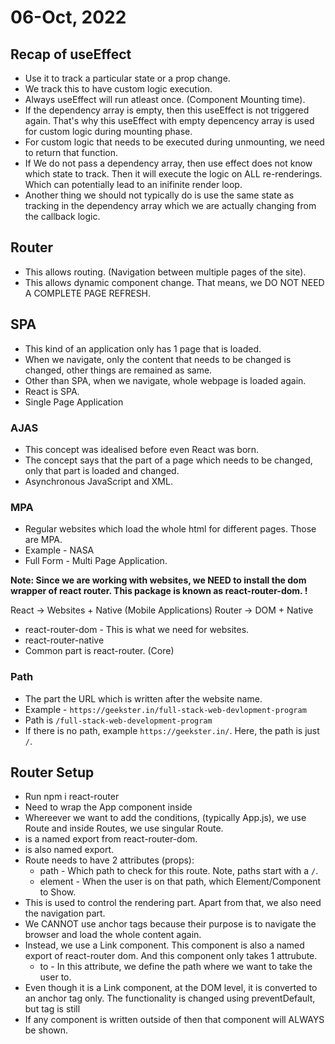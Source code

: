 # 06-Oct, 2022

## Recap of useEffect
- Use it to track a particular state or a prop change.
- We track this to have custom logic execution.
- Always useEffect will run atleast once. (Component Mounting time).
- If the dependency array is empty, then this useEffect is not triggered again. That's why this useEffect with empty depencency array is used for custom logic during mounting phase.
- For custom logic that needs to be executed during unmounting, we need to return that function.
- If We do not pass a dependency array, then use effect does not know which state to track. Then it will execute the logic on ALL re-renderings. Which can potentially lead to an inifinite render loop.
- Another thing we should not typically do is use the same state as tracking in the dependency array which we are actually changing from the callback logic.


## Router
- This allows routing. (Navigation between multiple pages of the site).
- This allows dynamic component change. That means, we DO NOT NEED A COMPLETE PAGE REFRESH.

## SPA
- This kind of an application only has 1 page that is loaded.
- When we navigate, only the content that needs to be changed is changed, other things are remained as same.
- Other than SPA, when we navigate, whole webpage is loaded again.
- React is SPA.
- Single Page Application

### AJAS
- This concept was idealised before even React was born.
- The concept says that the part of a page which needs to be changed, only that part is loaded and changed.
- Asynchronous JavaScript and XML.

### MPA
- Regular websites which load the whole html for different pages. Those are MPA.
- Example - NASA
- Full Form - Multi Page Application.

**Note: Since we are working with websites, we NEED to install the dom wrapper of react router. This package is known as react-router-dom. !**

React -> Websites + Native (Mobile Applications)
Router -> DOM + Native
- react-router-dom - This is what we need for websites. 
- react-router-native
- Common part is react-router. (Core)

### Path
- The part the URL which is written after the website name.
- Example - `https://geekster.in/full-stack-web-devlopment-program`
- Path is `/full-stack-web-development-program`
- If there is no path, example `https://geekster.in/`. Here, the path is just `/`.

## Router Setup
- Run npm i react-router
- Need to wrap the App component inside <BrowserRouter>
- Whereever we want to add the conditions, (typically App.js), we use Route and inside Routes, we use singular Route.
- <Routes></Routes> is a named export from react-router-dom.
- <Routes /> is also named export.
- Route needs to have 2 attributes (props):
    - path - Which path to check for this route. Note, paths start with a `/`.
    - element - When the user is on that path, which Element/Component to Show.
- This is used to control the rendering part. Apart from that, we also need the navigation part.
- We CANNOT use anchor tags because their purpose is to navigate the browser and load the whole content again.
- Instead, we use a Link component. This component is also a named export of react-router dom. And this component only takes 1 attrubute.
    - to - In this attribute, we define the path where we want to take the user to.
- Even though it is a Link component, at the DOM level, it is converted to an anchor tag only. The functionality is changed using preventDefault, but tag is still <a>
- If any component is written outside of <Routes></Routes> then that component will ALWAYS be shown.